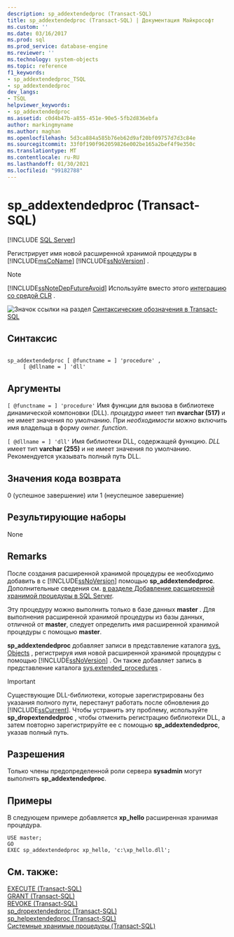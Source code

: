 ```yaml
---
description: sp_addextendedproc (Transact-SQL)
title: sp_addextendedproc (Transact-SQL) | Документация Майкрософт
ms.custom: ''
ms.date: 03/16/2017
ms.prod: sql
ms.prod_service: database-engine
ms.reviewer: ''
ms.technology: system-objects
ms.topic: reference
f1_keywords:
- sp_addextendedproc_TSQL
- sp_addextendedproc
dev_langs:
- TSQL
helpviewer_keywords:
- sp_addextendedproc
ms.assetid: c0d4b47b-a855-451e-90e5-5fb2d836ebfa
author: markingmyname
ms.author: maghan
ms.openlocfilehash: 5d3ca884a585b76eb62d9af20bf09757d7d3c84e
ms.sourcegitcommit: 33f0f190f962059826e002be165a2bef4f9e350c
ms.translationtype: MT
ms.contentlocale: ru-RU
ms.lasthandoff: 01/30/2021
ms.locfileid: "99182788"
---
```

# <a name="sp_addextendedproc-transact-sql"></a>sp_addextendedproc (Transact-SQL)
[!INCLUDE [SQL Server](../../includes/applies-to-version/sqlserver.md)]

  Регистрирует имя новой расширенной хранимой процедуры в [!INCLUDE[msCoName](../../includes/msconame-md.md)] [!INCLUDE[ssNoVersion](../../includes/ssnoversion-md.md)] .  
  
> [!NOTE]  
>  [!INCLUDE[ssNoteDepFutureAvoid](../../includes/ssnotedepfutureavoid-md.md)] Используйте вместо этого [интеграцию со средой CLR](../../relational-databases/clr-integration/common-language-runtime-integration-overview.md) .  
  
 ![Значок ссылки на раздел](../../database-engine/configure-windows/media/topic-link.gif "Значок ссылки на раздел") [Синтаксические обозначения в Transact-SQL](../../t-sql/language-elements/transact-sql-syntax-conventions-transact-sql.md)  
  
## <a name="syntax"></a>Синтаксис  
  
```  
  
sp_addextendedproc [ @functname = ] 'procedure' ,   
     [ @dllname = ] 'dll'  
```  
  
## <a name="arguments"></a>Аргументы  
`[ @functname = ] 'procedure'` Имя функции для вызова в библиотеке динамической компоновки (DLL). *процедура* имеет тип **nvarchar (517)** и не имеет значения по умолчанию. При *необходимости можно* включить имя владельца в форму *owner. function*.  
  
`[ @dllname = ] 'dll'` Имя библиотеки DLL, содержащей функцию. *DLL* имеет тип **varchar (255)** и не имеет значения по умолчанию. Рекомендуется указывать полный путь DLL.  
  
## <a name="return-code-values"></a>Значения кода возврата  
 0 (успешное завершение) или 1 (неуспешное завершение)  
  
## <a name="result-sets"></a>Результирующие наборы  
 None  
  
## <a name="remarks"></a>Remarks  
 После создания расширенной хранимой процедуры ее необходимо добавить в с [!INCLUDE[ssNoVersion](../../includes/ssnoversion-md.md)] помощью **sp_addextendedproc**. Дополнительные сведения см. [в разделе Добавление расширенной хранимой процедуры в SQL Server](../../relational-databases/extended-stored-procedures-programming/adding-an-extended-stored-procedure-to-sql-server.md).  
  
 Эту процедуру можно выполнить только в базе данных **master** . Для выполнения расширенной хранимой процедуры из базы данных, отличной от **master**, следует определить имя расширенной хранимой процедуры с помощью **master**.  
  
 **sp_addextendedproc** добавляет записи в представление каталога [sys. Objects](../../relational-databases/system-catalog-views/sys-objects-transact-sql.md) , регистрируя имя новой расширенной хранимой процедуры с помощью [!INCLUDE[ssNoVersion](../../includes/ssnoversion-md.md)] . Он также добавляет запись в представление каталога [sys.extended_procedures](../../relational-databases/system-catalog-views/sys-extended-procedures-transact-sql.md) .  
  
> [!IMPORTANT]  
>  Существующие DLL-библиотеки, которые зарегистрированы без указания полного пути, перестанут работать после обновления до [!INCLUDE[ssCurrent](../../includes/sscurrent-md.md)]. Чтобы устранить эту проблему, используйте **sp_dropextendedproc** , чтобы отменить регистрацию библиотеки DLL, а затем повторно зарегистрируйте ее с помощью **sp_addextendedproc**, указав полный путь.  
  
## <a name="permissions"></a>Разрешения  
 Только члены предопределенной роли сервера **sysadmin** могут выполнять **sp_addextendedproc**.  
  
## <a name="examples"></a>Примеры  
 В следующем примере добавляется **xp_hello** расширенная хранимая процедура.  
  
```  
USE master;  
GO  
EXEC sp_addextendedproc xp_hello, 'c:\xp_hello.dll';  
```  
  
## <a name="see-also"></a>См. также:  
 [EXECUTE (Transact-SQL)](../../t-sql/language-elements/execute-transact-sql.md)   
 [GRANT (Transact-SQL)](../../t-sql/statements/grant-transact-sql.md)   
 [REVOKE (Transact-SQL)](../../t-sql/statements/revoke-transact-sql.md)   
 [sp_dropextendedproc &#40;Transact-SQL&#41;](../../relational-databases/system-stored-procedures/sp-dropextendedproc-transact-sql.md)   
 [sp_helpextendedproc &#40;Transact-SQL&#41;](../../relational-databases/system-stored-procedures/sp-helpextendedproc-transact-sql.md)   
 [Системные хранимые процедуры (Transact-SQL)](../../relational-databases/system-stored-procedures/system-stored-procedures-transact-sql.md)  
  
  
